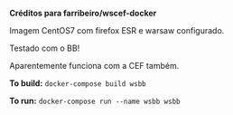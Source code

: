 **Créditos para farribeiro/wscef-docker**


Imagem CentOS7 com firefox ESR e warsaw configurado.

Testado com o BB!

Aparentemente funciona com a CEF também.



**To build:** `docker-compose build wsbb`

**To run:** `docker-compose run --name wsbb wsbb `
